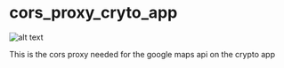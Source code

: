 # cors_proxy_cryto_app

![alt text](https://i.imgur.com/oLfHccT.png)

This is the cors proxy needed for the google maps api on the crypto app
